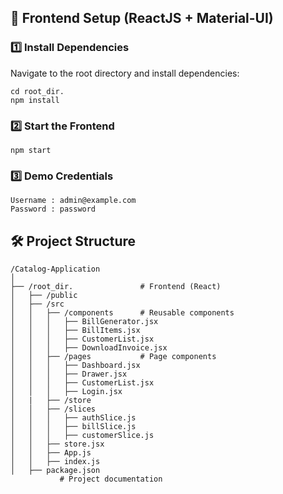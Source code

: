 ## 🎨 Frontend Setup (ReactJS + Material-UI)

### **1️⃣ Install Dependencies**
Navigate to the root directory and install dependencies:

```
cd root_dir.
npm install
```

### **2️⃣ Start the Frontend**

```
npm start
```

### **3️⃣ Demo Credentials**
```
Username : admin@example.com
Password : password
```


## 🛠️ Project Structure

```
/Catalog-Application
│
├── /root_dir.               # Frontend (React)
│   ├── /public
│   ├── /src
│   │   ├── /components      # Reusable components
│   │   │   ├── BillGenerator.jsx
│   │   │   ├── BillItems.jsx
│   │   │   ├── CustomerList.jsx
│   │   │   ├── DownloadInvoice.jsx
│   │   ├── /pages           # Page components
│   │   │   ├── Dashboard.jsx
│   │   │   ├── Drawer.jsx
│   │   │   ├── CustomerList.jsx
│   │   │   ├── Login.jsx
│   |   ├── /store
│   │   ├── /slices
│   │   │   ├── authSlice.js
│   │   │   ├── billSlice.js
│   │   │   ├── customerSlice.js
│   │   ├── store.jsx
│   │   ├── App.js
│   │   ├── index.js
│   ├── package.json
           # Project documentation

```